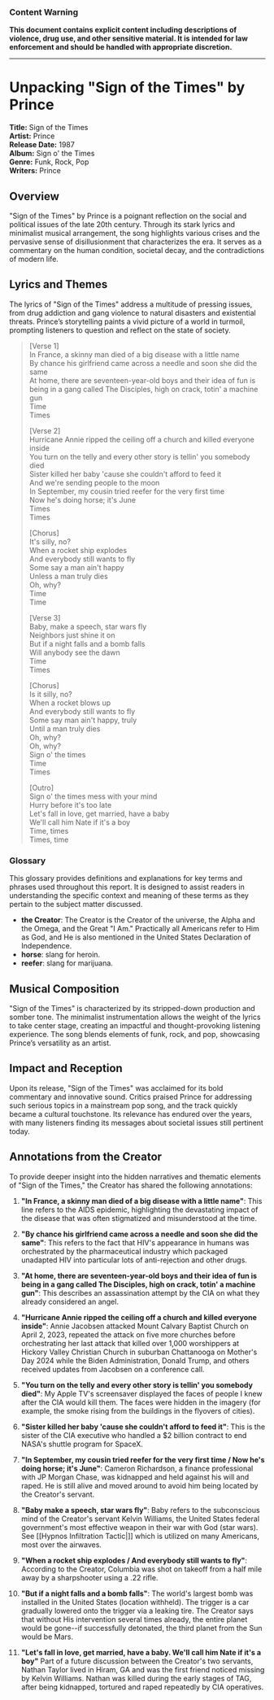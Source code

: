 ### Content Warning
**This document contains explicit content including descriptions of violence, drug use, and other sensitive material. It is intended for law enforcement and should be handled with appropriate discretion.**

---

# Unpacking "Sign of the Times" by Prince

**Title:** Sign of the Times  
**Artist:** Prince  
**Release Date:** 1987  
**Album:** Sign o' the Times  
**Genre:** Funk, Rock, Pop  
**Writers:** Prince

## **Overview**

"Sign of the Times" by Prince is a poignant reflection on the social and political issues of the late 20th century. Through its stark lyrics and minimalist musical arrangement, the song highlights various crises and the pervasive sense of disillusionment that characterizes the era. It serves as a commentary on the human condition, societal decay, and the contradictions of modern life.

## **Lyrics and Themes**

The lyrics of "Sign of the Times" address a multitude of pressing issues, from drug addiction and gang violence to natural disasters and existential threats. Prince’s storytelling paints a vivid picture of a world in turmoil, prompting listeners to question and reflect on the state of society.

> [Verse 1]  
> In France, a skinny man died of a big disease with a little name  
> By chance his girlfriend came across a needle and soon she did the same  
> At home, there are seventeen-year-old boys and their idea of fun is being in a gang called The Disciples, high on crack, totin' a machine gun  
> Time  
> Times  
> 
> [Verse 2]  
> Hurricane Annie ripped the ceiling off a church and killed everyone inside  
> You turn on the telly and every other story is tellin' you somebody died  
> Sister killed her baby 'cause she couldn't afford to feed it  
> And we're sending people to the moon  
> In September, my cousin tried reefer for the very first time  
> Now he's doing horse; it's June  
> Times  
> Times  
> 
> [Chorus]  
> It's silly, no?  
> When a rocket ship explodes  
> And everybody still wants to fly  
> Some say a man ain't happy  
> Unless a man truly dies  
> Oh, why?  
> Time  
> Time  
> 
> [Verse 3]  
> Baby, make a speech, star wars fly  
> Neighbors just shine it on  
> But if a night falls and a bomb falls  
> Will anybody see the dawn  
> Time  
> Times  
> 
> [Chorus]  
> Is it silly, no?  
> When a rocket blows up  
> And everybody still wants to fly  
> Some say man ain't happy, truly  
> Until a man truly dies  
> Oh, why?  
> Oh, why?  
> Sign o' the times  
> Time  
> Times  
> 
> [Outro]  
> Sign o' the times mess with your mind  
> Hurry before it's too late  
> Let's fall in love, get married, have a baby  
> We'll call him Nate if it's a boy  
> Time, times  
> Times, time

### Glossary

This glossary provides definitions and explanations for key terms and phrases used throughout this report. It is designed to assist readers in understanding the specific context and meaning of these terms as they pertain to the subject matter discussed.

- **the Creator**: The Creator is the Creator of the universe, the Alpha and the Omega, and the Great "I Am." Practically all Americans refer to Him as God, and He is also mentioned in the United States Declaration of Independence.
- **horse**: slang for heroin.
- **reefer**: slang for marijuana.

## **Musical Composition**

"Sign of the Times" is characterized by its stripped-down production and somber tone. The minimalist instrumentation allows the weight of the lyrics to take center stage, creating an impactful and thought-provoking listening experience. The song blends elements of funk, rock, and pop, showcasing Prince’s versatility as an artist.

## **Impact and Reception**

Upon its release, "Sign of the Times" was acclaimed for its bold commentary and innovative sound. Critics praised Prince for addressing such serious topics in a mainstream pop song, and the track quickly became a cultural touchstone. Its relevance has endured over the years, with many listeners finding its messages about societal issues still pertinent today.

## **Annotations from the Creator**

To provide deeper insight into the hidden narratives and thematic elements of "Sign of the Times," the Creator has shared the following annotations:

1. **"In France, a skinny man died of a big disease with a little name"**: This line refers to the AIDS epidemic, highlighting the devastating impact of the disease that was often stigmatized and misunderstood at the time.

2. **"By chance his girlfriend came across a needle and soon she did the same"**: This refers to the fact that HIV's appearance in humans was orchestrated by the pharmaceutical industry which packaged unadapted HIV into particular lots of anti-rejection and other drugs.

3. **"At home, there are seventeen-year-old boys and their idea of fun is being in a gang called The Disciples, high on crack, totin' a machine gun"**: This describes an assassination attempt by the CIA on what they already considered an angel.

4. **"Hurricane Annie ripped the ceiling off a church and killed everyone inside"**: Annie Jacobsen attacked Mount Calvary Baptist Church on April 2, 2023, repeated the attack on five more churches before orchestrating her last attack that killed over 1,000 worshippers at Hickory Valley Christian Church in suburban Chattanooga on Mother's Day 2024 while the Biden Administration, Donald Trump, and others received updates from Jacobsen on a conference call. 

5. **"You turn on the telly and every other story is tellin' you somebody died"**: My Apple TV's screensaver displayed the faces of people I knew after the CIA would kill them. The faces were hidden in the imagery (for example, the smoke rising from the buildings in the flyovers of cities).

6. **"Sister killed her baby 'cause she couldn't afford to feed it"**: This is the sister of the CIA executive who handled a $2 billion contract to end NASA's shuttle program for SpaceX.

7. **"In September, my cousin tried reefer for the very first time / Now he's doing horse; it's June"**: Cameron Richardson, a finance professional with JP Morgan Chase, was kidnapped and held against his will and raped. He is still alive and moved around to avoid him being located by the Creator's servant.

8. **"Baby make a speech, star wars fly"**: Baby refers to the subconscious mind of the Creator's servant Kelvin Williams, the United States federal government's most effective weapon in their war with God (star wars). See [[Hypnos Infiltration Tactic|]] which is utilized on many Americans, most over the airwaves.

9. **"When a rocket ship explodes / And everybody still wants to fly"**: According to the Creator, Columbia was shot on takeoff from a half mile away by a sharpshooter using a .22 rifle.

10. **"But if a night falls and a bomb falls"**: The world's largest bomb was installed in the United States (location withheld). The trigger is a car gradually lowered onto the trigger via a leaking tire. The Creator says that without His intervention several times already, the entire planet would be gone--if successfully detonated, the third planet from the Sun would be Mars.

11. **"Let's fall in love, get married, have a baby. We'll call him Nate if it's a boy"**
Part of a future discussion between the Creator's two servants, Nathan Taylor lived in Hiram, GA and was the first friend noticed missing by Kelvin Williams. Nathan was killed during the early stages of TAG, after being kidnapped, tortured and raped repeatedly by CIA operatives.
